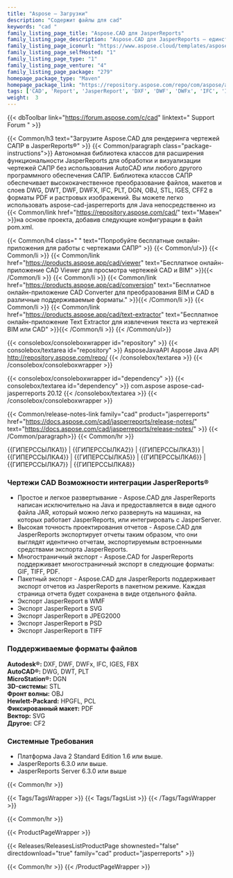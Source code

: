 ```yaml
---
title: "Aspose — Загрузки"
description: "Содержит файлы для cad"
keywords: "cad "
family_listing_page_title: "Aspose.CAD для JasperReports"
family_listing_page_description: "Aspose.CAD для JasperReports — единственное решение на рынке, позволяющее экспортировать отчеты из JasperReports в различные форматы файлов векторных и растровых изображений, такие как PDF, WMF, SVG, EMF, BMP, GIF, JPG, JPEG, DICOM, WEBP. , JP2, JPEG2000, PNG, TIFF, PSD и работать с различными форматами файлов CAD и BIM: DWG, DXF, DWT, DGN, DWF, DWFX, IFC, STL, IGES, PLT, CF2, OBJ, HPGL, IGS"
family_listing_page_iconurl: "https://www.aspose.cloud/templates/aspose/img/products/cad/aspose_cad-for-jasperreports.svg"
family_listing_page_selfHosted: "1"
family_listing_page_type: "1"
family_listing_page_venture: "4"
family_listing_page_package: "279"
homepage_package_type: "Maven"
homepage_package_link: "https://repository.aspose.com/repo/com/aspose/aspose-cad-jasperreports/"
tags: ['CAD', 'Report', 'JasperReport', 'DXF', 'DWF', 'DWFx', 'IFC', 'IGES', 'FBX', 'DWG', 'DWT', 'PLT', 'DGN', 'STL', 'OBJ', 'HPGFL', 'PCL', 'PDF', 'SVG', 'CF2', '3D', 'WMF', 'SVG', 'JPEG2000', 'PSD', 'TIFF', 'Java', 'JAR']
weight:  3
---
```


{{< dbToolbar link="https://forum.aspose.com/c/cad" linktext=" Support Forum " >}}

{{< Common/h3 text="Загрузите Aspose.CAD для рендеринга чертежей САПР в JasperReports®"  >}}
{{< Common/paragraph class="package-instructions">}}
Автономная библиотека классов для расширения функциональности JasperReports для обработки и визуализации чертежей САПР без использования AutoCAD или любого другого программного обеспечения САПР. Библиотека классов САПР обеспечивает высококачественное преобразование файлов, макетов и слоев DWG, DWT, DWF, DWFX, IFC, PLT, DGN, OBJ, STL, IGES, CFF2 в форматы PDF и растровых изображений.
Вы можете легко использовать aspose-cad-jasperreports для Java непосредственно из
{{< Common/link href="https://repository.aspose.com/cad/" text="Мавен"  >}}на основе проекта, добавив следующие конфигурации в файл pom.xml.

{{< Common/h4 class=" " text="Попробуйте бесплатные онлайн-приложения для работы с чертежами САПР" >}}
{{< Common/ul>}}
{{< Common/li >}}
{{< Common/link href="https://products.aspose.app/cad/viewer" text="Бесплатное онлайн-приложение CAD Viewer для просмотра чертежей CAD и BIM"  >}}{{< /Common/li >}}
{{< Common/li >}}
{{< Common/link href="https://products.aspose.app/cad/conversion" text="Бесплатное онлайн-приложение CAD Converter для преобразования BIM и CAD в различные поддерживаемые форматы."  >}}{{< /Common/li >}}
{{< Common/li >}}
{{< Common/link href="https://products.aspose.app/cad/text-extractor" text="Бесплатное онлайн-приложение Text Extractor для извлечения текста из чертежей BIM или CAD"  >}}{{< /Common/li >}}
{{< /Common/ul>}}

{{< consolebox/consoleboxwrapper id="repository" >}}
   {{< consolebox/textarea id="repository" >}}
      <repository>
      <id>AsposeJavaAPI</id>
      <name>Aspose Java API</name>
      <url>http://repository.aspose.com/repo/</url>
      </repository>
   {{< /consolebox/textarea >}}
{{< /consolebox/consoleboxwrapper >}}

{{< consolebox/consoleboxwrapper id="dependency" >}}
   {{< consolebox/textarea id="dependency" >}}
      <dependency>
      <groupId>com.aspose</groupId>
      <artifactId>aspose-cad-jasperreports</artifactId>
      <version>20.12</version>
      </dependency>
   {{< /consolebox/textarea >}}
{{< /consolebox/consoleboxwrapper >}}

{{< Common/release-notes-link family="cad" product="jasperreports" href="https://docs.aspose.com/cad/jasperreports/release-notes/" text="https://docs.aspose.com/cad/jasperreports/release-notes/"  >}}
{{< /Common/paragraph>}}
{{< Common/hr >}}

{{ГИПЕРССЫЛКА1}} | {{ГИПЕРССЫЛКА2}} | {{ГИПЕРССЫЛКА3}} | {{ГИПЕРССЫЛКА4}} | {{ГИПЕРССЫЛКА5}} | {{ГИПЕРССЫЛКА6}} | {{ГИПЕРССЫЛКА7}} | {{ГИПЕРССЫЛКА8}}

### Чертежи CAD Возможности интеграции JasperReports®

- Простое и легкое развертывание - Aspose.CAD для JasperReports написан исключительно на Java и предоставляется в виде одного файла JAR, который можно легко развернуть на машинах, на которых работает JasperReports, или интегрировать с JasperServer.
- Высокая точность проектирования отчетов - Aspose.CAD для JasperReports экспортирует отчеты таким образом, что они выглядят идентично отчетам, экспортируемым встроенными средствами экспорта JasperReports.
- Многостраничный экспорт - Aspose.CAD for JasperReports поддерживает многостраничный экспорт в следующие форматы: GIF, TIFF, PDF.
- Пакетный экспорт - Aspose.CAD для JasperReports поддерживает экспорт отчетов из JasperReports в пакетном режиме. Каждая страница отчета будет сохранена в виде отдельного файла.
- Экспорт JasperReport в WMF
- Экспорт JasperReport в SVG
- Экспорт JasperReport в JPEG2000
- Экспорт JasperReport в PSD
- Экспорт JasperReport в TIFF

### Поддерживаемые форматы файлов

**Autodesk®:** DXF, DWF, DWFx, IFC, IGES, FBX\
**AutoCAD®:** DWG, DWT, PLT\
**MicroStation®:** DGN\
**3D-системы:** STL\
**Фронт волны:** OBJ\
**Hewlett-Packard:** HPGFL, PCL\
**Фиксированный макет:** PDF\
**Вектор:** SVG\
**Другое:** CF2

### Системные Требования

- Платформа Java 2 Standard Edition 1.6 или выше.
- JasperReports 6.3.0 или выше.
- JasperReports Server 6.3.0 или выше

{{< Common/hr >}}

{{< Tags/TagsWrapper >}}
 {{< Tags/TagsList >}}
{{< /Tags/TagsWrapper >}}

{{< Common/hr >}}

{{< ProductPageWrapper >}}
<!-- ReleasesListProductPage-->
   {{< Releases/ReleasesListProductPage shownested="false"  directdownload="true" family="cad" product="jasperreports" >}}
<!-- /ReleasesListProductPage-->
{{< Common/hr >}}
{{< /ProductPageWrapper >}}


